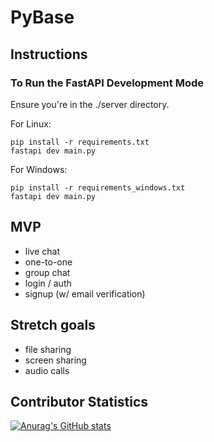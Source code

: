 # PyBase

## Instructions

### To Run the FastAPI Development Mode
Ensure you're in the ./server directory.

For Linux:

    pip install -r requirements.txt
    fastapi dev main.py

For Windows:

    pip install -r requirements_windows.txt
    fastapi dev main.py

## MVP
- live chat
- one-to-one
- group chat
- login / auth
- signup (w/ email verification)

## Stretch goals
- file sharing
- screen sharing
- audio calls

## Contributor Statistics

[![Anurag's GitHub stats](https://github-readme-stats.vercel.app/api?username=Roodbaraky)](https://github.com/Roodbaraky/PyBase)